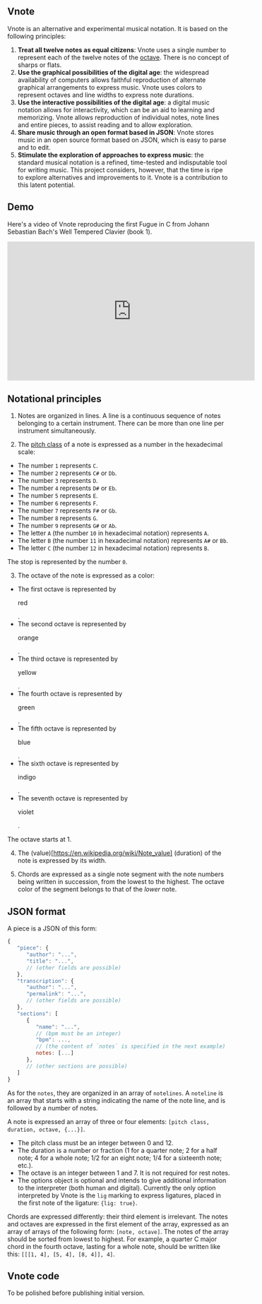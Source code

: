## Vnote

Vnote is an alternative and experimental musical notation. It is based on the following principles:

1. **Treat all twelve notes as equal citizens**: Vnote uses a single number to represent each of the twelve notes of the [octave](https://en.wikipedia.org/wiki/Equal_temperament). There is no concept of sharps or flats.
2. **Use the graphical possibilities of the digital age**: the widespread availability of computers allows faithful reproduction of alternate graphical arrangements to express music. Vnote uses colors to represent octaves and line widths to express note durations.
3. **Use the interactive possibilities of the digital age**: a digital music notation allows for interactivity, which can be an aid to learning and memorizing. Vnote allows reproduction of individual notes, note lines and entire pieces, to assist reading and to allow exploration.
4. **Share music through an open format based in JSON**: Vnote stores music in an open source format based on JSON, which is easy to parse and to edit.
5. **Stimulate the exploration of approaches to express music**: the standard musical notation is a refined, time-tested and indisputable tool for writing music. This project considers, however, that the time is ripe to explore alternatives and improvements to it. Vnote is a contribution to this latent potential.

## Demo

Here's a video of Vnote reproducing the first Fugue in C from Johann Sebastian Bach's Well Tempered Clavier (book 1).

<iframe width="560" height="315" src="https://www.youtube.com/embed/qUx6OlXBT94" frameborder="0" allow="autoplay; encrypted-media" allowfullscreen></iframe>

## Notational principles

1. Notes are organized in lines. A line is a continuous sequence of notes belonging to a certain instrument. There can be more than one line per instrument simultaneously.

2. The [pitch class](https://en.wikipedia.org/wiki/Pitch_class) of a note is expressed as a number in the hexadecimal scale:

- The number `1` represents `C`.
- The number `2` represents `C#` or `Db`.
- The number `3` represents `D`.
- The number `4` represents `D#` or `Eb`.
- The number `5` represents `E`.
- The number `6` represents `F`.
- The number `7` represents `F#` or `Gb`.
- The number `8` represents `G`.
- The number `9` represents `G#` or `Ab`.
- The letter `A` (the number `10` in hexadecimal notation) represents `A`.
- The letter `B` (the number `11` in hexadecimal notation) represents `A#` or `Bb`.
- The letter `C` (the number `12` in hexadecimal notation) represents `B`.

The stop is represented by the number `0`.

3. The octave of the note is expressed as a color:

- The first octave is represented by <p color="red">red</p>.
- The second octave is represented by <p color="orange">orange</p>.
- The third octave is represented by <p color="yellow">yellow</p>.
- The fourth octave is represented by <p color="green">green</p>.
- The fifth octave is represented by <p color="blue">blue</p>.
- The sixth octave is represented by <p color="indigo">indigo</p>.
- The seventh octave is represented by <p color="violet">violet</p>.

The octave starts at 1.

4. The (value)[https://en.wikipedia.org/wiki/Note_value] (duration) of the note is expressed by its width.

5. Chords are expressed as a single note segment with the note numbers being written in succession, from the lowest to the highest. The octave color of the segment belongs to that of the *lower* note.

## JSON format

A piece is a JSON of this form:

```javascript
{
   "piece": {
      "author": "...",
      "title": "...",
      // (other fields are possible)
   },
   "transcription": {
      "author": "...",
      "permalink": "...",
      // (other fields are possible)
   },
   "sections": [
      {
         "name": "...",
         // (bpm must be an integer)
         "bpm": ...,
         // (the content of `notes` is specified in the next example)
         notes: [...]
      },
      // (other sections are possible)
   ]
}
```

As for the `notes`, they are organized in an array of `notelines`. A `noteline` is an array that starts with a string indicating the name of the note line, and is followed by a number of notes.

A note is expressed an array of three or four elements: `[pitch class, duration, octave, {...}]`.

- The pitch class must be an integer between 0 and 12.
- The duration is a number or fraction (1 for a quarter note; 2 for a half note; 4 for a whole note; 1/2 for an eight note; 1/4 for a sixteenth note; etc.).
- The octave is an integer between 1 and 7. It is not required for rest notes.
- The options object is optional and intends to give additional information to the interpreter (both human and digital). Currently the only option interpreted by Vnote is the `lig` marking to express ligatures, placed in the first note of the ligature: `{lig: true}`.

Chords are expressed differently: their third element is irrelevant. The notes and octaves are expressed in the first element of the array, expressed as an array of arrays of the following form: `[note, octave]`. The notes of the array should be sorted from lowest to highest. For example, a quarter C major chord in the fourth octave, lasting for a whole note, should be written like this: `[[[1, 4], [5, 4], [8, 4]], 4]`.

## Vnote code

To be polished before publishing initial version.
